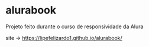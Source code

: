 # alurabook
Projeto feito durante o curso de responsividade da Alura

site -> https://lipefelizardo1.github.io/alurabook/
